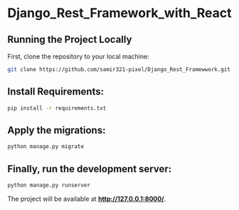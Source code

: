 # Django_Rest_Framework_with_React

## Running the Project Locally

First, clone the repository to your local machine:

```bash
git clone https://github.com/samir321-pixel/Django_Rest_Framewwork.git
```


## Install Requirements:

```bash
pip install -r requirements.txt
```


## Apply the migrations:

```bash
python manage.py migrate
```

## Finally, run the development server:

```bash
python manage.py runserver
```

The project will be available at **http://127.0.0.1:8000/**.

